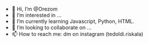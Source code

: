 - 👋 Hi, I’m @Orezom
- 👀 I’m interested in ...
- 🌱 I’m currently learning Javascript, Python, HTML.
- 💞️ I’m looking to collaborate on ...
- 📫 How to reach me: dm on instagram (tedoldi.riskala)

<!---
Orezom/Orezom is a ✨ special ✨ repository because its `README.md` (this file) appears on your GitHub profile.
You can click the Preview link to take a look at your changes.
--->
